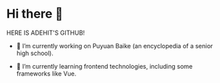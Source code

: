 # Hi there 👋

HERE IS ADEHIT'S GITHUB!

- 🔭 I’m currently working on Puyuan Baike (an encyclopedia of a senior high school).

- 🌱 I’m currently learning frontend technologies, including some frameworks like Vue.
<!--
**Adehit/Adehit** is a ✨ _special_ ✨ repository because its `README.md` (this file) appears on your GitHub profile.

Here are some ideas to get you started:

- 🔭 I’m currently working on ...
- 🌱 I’m currently learning ...
- 👯 I’m looking to collaborate on ...
- 🤔 I’m looking for help with ...
- 💬 Ask me about ...
- 📫 How to reach me: ...
- 😄 Pronouns: ...
- ⚡ Fun fact: ...
-->
